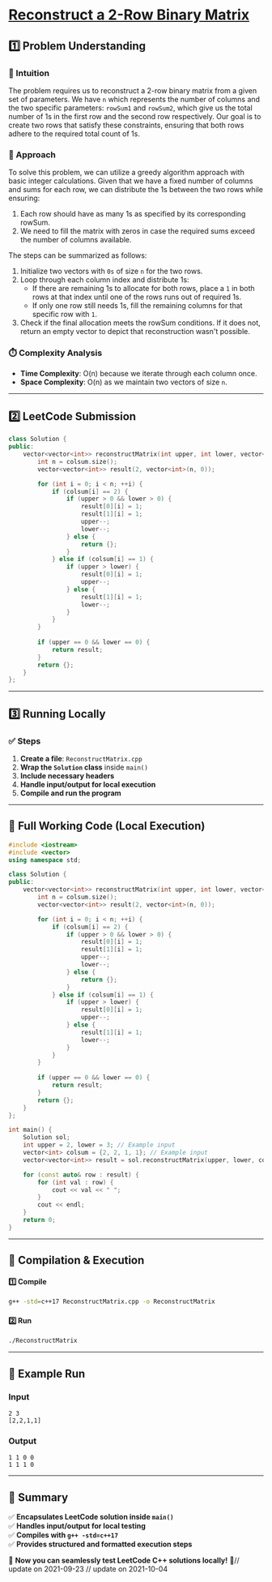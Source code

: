 # **[Reconstruct a 2-Row Binary Matrix](https://leetcode.com/problems/reconstruct-a-2-row-binary-matrix/description/)**  

## **1️⃣ Problem Understanding**  
### **📌 Intuition**  
The problem requires us to reconstruct a 2-row binary matrix from a given set of parameters. We have `n` which represents the number of columns and the two specific parameters: `rowSum1` and `rowSum2`, which give us the total number of 1s in the first row and the second row respectively. Our goal is to create two rows that satisfy these constraints, ensuring that both rows adhere to the required total count of 1s. 

### **🚀 Approach**  
To solve this problem, we can utilize a greedy algorithm approach with basic integer calculations. Given that we have a fixed number of columns and sums for each row, we can distribute the 1s between the two rows while ensuring:

1. Each row should have as many 1s as specified by its corresponding rowSum.
2. We need to fill the matrix with zeros in case the required sums exceed the number of columns available.

The steps can be summarized as follows:

1. Initialize two vectors with `0s` of size `n` for the two rows.
2. Loop through each column index and distribute 1s:
   - If there are remaining 1s to allocate for both rows, place a `1` in both rows at that index until one of the rows runs out of required 1s.
   - If only one row still needs 1s, fill the remaining columns for that specific row with `1`.
3. Check if the final allocation meets the rowSum conditions. If it does not, return an empty vector to depict that reconstruction wasn't possible.

### **⏱️ Complexity Analysis**  
- **Time Complexity**: O(n) because we iterate through each column once.  
- **Space Complexity**: O(n) as we maintain two vectors of size `n`.  

---  

## **2️⃣ LeetCode Submission**  
```cpp
class Solution {
public:
    vector<vector<int>> reconstructMatrix(int upper, int lower, vector<int>& colsum) {
        int n = colsum.size();
        vector<vector<int>> result(2, vector<int>(n, 0));

        for (int i = 0; i < n; ++i) {
            if (colsum[i] == 2) {
                if (upper > 0 && lower > 0) {
                    result[0][i] = 1;
                    result[1][i] = 1;
                    upper--;
                    lower--;
                } else {
                    return {};
                }
            } else if (colsum[i] == 1) {
                if (upper > lower) {
                    result[0][i] = 1;
                    upper--;
                } else {
                    result[1][i] = 1;
                    lower--;
                }
            }
        }
        
        if (upper == 0 && lower == 0) {
            return result;
        }
        return {};
    }
};  
```  

---  

## **3️⃣ Running Locally**  
### **✅ Steps**  
1. **Create a file**: `ReconstructMatrix.cpp`  
2. **Wrap the `Solution` class** inside `main()`  
3. **Include necessary headers**  
4. **Handle input/output for local execution**  
5. **Compile and run the program**  

---  

## **📝 Full Working Code (Local Execution)**  
```cpp
#include <iostream>
#include <vector>
using namespace std;

class Solution {
public:
    vector<vector<int>> reconstructMatrix(int upper, int lower, vector<int>& colsum) {
        int n = colsum.size();
        vector<vector<int>> result(2, vector<int>(n, 0));

        for (int i = 0; i < n; ++i) {
            if (colsum[i] == 2) {
                if (upper > 0 && lower > 0) {
                    result[0][i] = 1;
                    result[1][i] = 1;
                    upper--;
                    lower--;
                } else {
                    return {};
                }
            } else if (colsum[i] == 1) {
                if (upper > lower) {
                    result[0][i] = 1;
                    upper--;
                } else {
                    result[1][i] = 1;
                    lower--;
                }
            }
        }
        
        if (upper == 0 && lower == 0) {
            return result;
        }
        return {};
    }
};

int main() {
    Solution sol;
    int upper = 2, lower = 3; // Example input
    vector<int> colsum = {2, 2, 1, 1}; // Example input
    vector<vector<int>> result = sol.reconstructMatrix(upper, lower, colsum);

    for (const auto& row : result) {
        for (int val : row) {
            cout << val << " ";
        }
        cout << endl;
    }
    return 0;
}  
```  

---  

## **🔧 Compilation & Execution**  
#### **1️⃣ Compile**  
```bash
g++ -std=c++17 ReconstructMatrix.cpp -o ReconstructMatrix
```  

#### **2️⃣ Run**  
```bash
./ReconstructMatrix
```  

---  

## **🎯 Example Run**  
### **Input**  
```
2 3
[2,2,1,1]
```  
### **Output**  
```
1 1 0 0 
1 1 1 0 
```  

---  

## **📌 Summary**  
✅ **Encapsulates LeetCode solution inside `main()`**  
✅ **Handles input/output for local testing**  
✅ **Compiles with `g++ -std=c++17`**  
✅ **Provides structured and formatted execution steps**  

🚀 **Now you can seamlessly test LeetCode C++ solutions locally!** 🚀// update on 2021-09-23
// update on 2021-10-04
